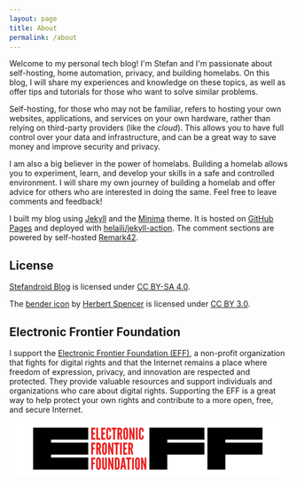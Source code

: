 ```yaml
---
layout: page
title: About
permalink: /about
---
```


Welcome to my personal tech blog! I'm Stefan and I'm passionate about self-hosting, home automation, privacy, and
building homelabs. On this blog, I will share my experiences and knowledge on these topics, as well as offer tips and
tutorials for those who want to solve similar problems.

Self-hosting, for those who may not be familiar, refers to hosting your own websites, applications, and services on
your own hardware, rather than relying on third-party providers (like the _cloud_). This allows you to have full
control over your data and infrastructure, and can be a great way to save money and improve security and privacy.

I am also a big believer in the power of homelabs. Building a homelab allows you to experiment, learn, and develop your
skills in a safe and controlled environment. I will share my own journey of building a homelab and offer advice for
others who are interested in doing the same. Feel free to leave comments and feedback!

I built my blog using [Jekyll](https://github.com/jekyll/jekyll) and the [Minima](https://github.com/jekyll/minima)
theme. It is hosted on [GitHub Pages](https://pages.github.com) and deployed with
[helaili/jekyll-action](https://github.com/helaili/jekyll-action). The comment sections are powered by self-hosted
[Remark42](https://remark42.com).

## License

[Stefandroid Blog](https://blog.stefandroid.com) is licensed under
[CC BY-SA 4.0](http://creativecommons.org/licenses/by-sa/4.0/).

The [bender icon](https://thenounproject.com/term/system/333633) by [Herbert Spencer](https://thenounproject.com/hspencer)
is licensed under [CC BY 3.0](https://creativecommons.org/licenses/by/3.0/).

## Electronic Frontier Foundation

I support the [Electronic Frontier Foundation (EFF)](https://www.eff.org/), a non-profit organization that fights for
digital rights and that the Internet remains a place where freedom of expression, privacy, and innovation are respected
and protected. They provide valuable resources and support individuals and organizations who care about digital rights.
Supporting the EFF is a great way to help protect your own rights and contribute to a more open, free, and secure
Internet.

[![Support EFF](/assets/images/eff-banner.png)](https://www.eff.org/work)
